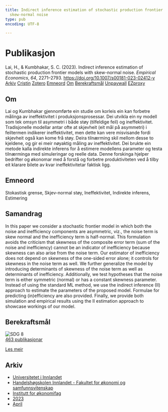 ```yaml
---
title: Indirect inference estimation of stochastic production frontier models with
  skew-normal noise
type: pub
encoding: UTF-8

---
```

<h1>Publikasjon</h1>
<article id="csl-bib-container-9C2HES5T" class="csl-bib-container">
  <div class="csl-bib-body"> <div class="csl-entry">Lai, H., &#38; Kumbhakar, S. C. (2023). Indirect inference estimation of stochastic production frontier models with skew-normal noise. <i>Empirical Economics</i>, <i>64</i>, 2271–2793. <a href="https://doi.org/10.1007/s00181-023-02412-y">https://doi.org/10.1007/s00181-023-02412-y</a></div> </div>
  <div class="csl-bib-buttons">
    <a href="#taxonomy-article-9C2HES5T" alt="archive" class="csl-bib-button">Arkiv</a>
    <a href="https://app.cristin.no/results/show.jsf?id=2142268" alt="Cristin" class="csl-bib-button">Cristin</a>
    <a href="http://zotero.org/groups/5881554/items/9C2HES5T" alt="Zotero" class="csl-bib-button">Zotero</a>
    <a href="#keywords-article-9C2HES5T" alt="keywords" class="csl-bib-button">Emneord</a>
    <a href="#about-article-9C2HES5T" alt="about_pub" class="csl-bib-button">Om</a>
    <a href="#sdg-article-9C2HES5T" alt="sdg" class="csl-bib-button">Berekraftsmål</a>
    <a href="https://doi.org/10.1007/s00181-023-02412-y" alt="Unpaywall" class="csl-bib-button">Unpaywall</a>
    <a href="https://doi.org/10.1007/s00181-023-02412-y" alt="EZproxy" class="csl-bib-button">EZproxy</a>
  </div>
  <div id="csl-bib-meta-container-9C2HES5T"></div>
</article>
<div id="csl-bib-meta-9C2HES5T" class="csl-bib-meta">
  <article id="about-article-9C2HES5T" class="about_pub-article">
    <h1>Om</h1>
    Lai og Kumbhakar gjennomførte ein studie om korleis ein kan forbetre målinga av ineffektivitet i produksjonsprosessar. Dei utvikla ein ny modell som tek omsyn til asymmetri i både støy (tilfeldige feil) og ineffektivitet. Tradisjonelle modellar antar ofte at skjevheit (eit mål på asymmetri) i feiltermen indikerer ineffektivitet, men dette kan vere misvisande fordi skjevheit også kan kome frå støy. Deira tilnærming skil mellom desse to kjeldene, og gir ei meir nøyaktig måling av ineffektivitet. Dei brukte ein metode kalla indirekte inferens for å estimere modellens parameter og testa tilnærminga med simuleringar og reelle data. Denne forskinga hjelper bedrifter og økonomar med å forstå og forbetre produktiviteten ved å tilby eit klarare bilete av kvar ineffektivitetar faktisk ligg.
  </article>
  <article id="keywords-article-9C2HES5T" class="keywords-article">
    <h1>Emneord</h1>
    Stokastisk grense, Skjev-normal støy, Ineffektivitet, Indirekte inferens, Estimering
  </article>
  <article id="abstract-article-9C2HES5T" class="abstract-article">
    <h1>Samandrag</h1>
    In this paper we consider a stochastic frontier model in which both the noise and 
inefficiency components are asymmetric, viz., the noise term is skew normal and the 
inefficiency term is half-normal. This formulation avoids the criticism that skewness 
of the composite error term (sum of the noise and inefficiency) cannot be an indicator 
of inefficiency because skewness can also arise from the noise term. Our estimator of 
inefficiency does not depend on skewness of the one-sided error alone; it controls for 
skewness in the noise term as well. We further generalize the model by introducing 
determinants of skewness of the noise term as well as determinants of inefficiency. 
Additionally, we test hypotheses that the noise term is either symmetric (normal) or 
has a constant skewness parameter. Instead of using the standard ML method, we 
use the indirect inference (II) approach to estimate the parameters of the proposed 
model. Formulae for predicting (in)efficiency are also provided. Finally, we provide 
both simulation and empirical results using the II estimation approach to showcase 
workings of our model.
  </article>
  <article id="sdg-article-9C2HES5T" class="sdg-article">
    <h1>Berekraftsmål</h1>
    <div class="sdg-container"><div id="sdg8" class="sdg">
        <img src="{{< params subfolder >}}images/sdg/sdg08_nn.png" class="image" alt="SDG 8">
        <div class="sdg-overlay">
          <a href="{{< params subfolder >}}nn/archive/?sdg=8#archive" class="sdg-publication-count"><span>463</span> publikasjonar</a>
          <p><a href="https://fn.no/om-fn/fns-baerekraftsmaal/anstendig-arbeid-og-oekonomisk-vekst?lang=nno-NO" class="sdg-read-more">Les meir</a></p>
        </div>
      </div></div>
  </article>
  <article id="taxonomy-article-9C2HES5T" class="taxonomy-article">
    <h1>Arkiv</h1>
    <ul>
      <li><a href="{{< params subfolder >}}nn/archive/?key=3DCRN523">Universitetet i Innlandet</a></li>
      <li><a href="{{< params subfolder >}}nn/archive/?key=DU8Q9LN9">Handelshøgskolen Innlandet - Fakultet for økonomi og samfunnsvitenskap</a></li>
      <li><a href="{{< params subfolder >}}nn/archive/?key=3IQA89I8">Institutt for økonomifag</a></li>
      <li><a href="{{< params subfolder >}}nn/archive/?key=RD9NIUZB">2023</a></li>
      <li><a href="{{< params subfolder >}}nn/archive/?key=EAN3MD9Z">April</a></li>
    </ul>
  </article>
</div>
